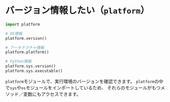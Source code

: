 # バージョン情報したい（`platform`）

```python
import platform

# OS情報
platform.version()

# アーキテクチャ情報
platform.platform()

# Python情報
platform.sys.version()
platform.sys.executable()
```

`platform`モジュールで、実行環境のバージョンを確認できます。
`platform`の中で`sys`や`os`モジュールをインポートしているため、
それらのモジュールがもつメソッド／変数にもアクセスできます。
